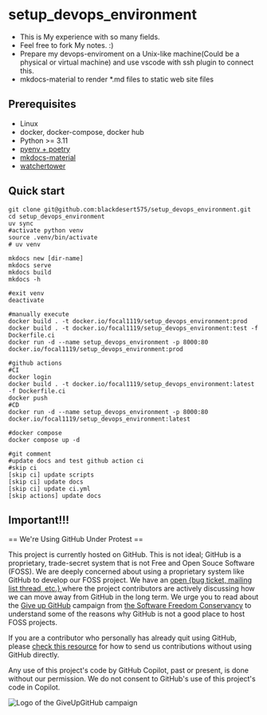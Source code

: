 # setup_devops_environment

* This is My experience with so many fields.
* Feel free to fork My notes. :)
* Prepare my devops-enviroment on a Unix-like machine(Could be a physical or virtual machine) and use vscode with ssh plugin to connect this.
* mkdocs-material to render *.md files to static web site files

## Prerequisites

* Linux
* docker, docker-compose, docker hub
* Python >= 3.11
* [pyenv + poetry](https://github.com/blackdesert575/setup_devops_environment/blob/main/docs/computer%20languages/programming_languages/python/python.md#usage-with-pyenvpoetry)
* [mkdocs-material](https://github.com/squidfunk/mkdocs-material)
* [watchertower](https://github.com/containrrr/watchtower)

## Quick start

```shell
git clone git@github.com:blackdesert575/setup_devops_environment.git
cd setup_devops_environment
uv sync
#activate python venv
source .venv/bin/activate
# uv venv

mkdocs new [dir-name]
mkdocs serve
mkdocs build
mkdocs -h

#exit venv
deactivate

#manually execute
docker build . -t docker.io/focal1119/setup_devops_environment:prod
docker build . -t docker.io/focal1119/setup_devops_environment:test -f Dockerfile.ci
docker run -d --name setup_devops_environment -p 8000:80 docker.io/focal1119/setup_devops_environment:prod

#github actions
#CI
docker login
docker build . -t docker.io/focal1119/setup_devops_environment:latest -f Dockerfile.ci
docker push
#CD
docker run -d --name setup_devops_environment -p 8000:80 docker.io/focal1119/setup_devops_environment:latest

#docker compose
docker compose up -d

#git comment
#update docs and test github action ci
#skip ci
[skip ci] update scripts
[skip ci] update docs
[skip ci] update ci.yml
[skip actions] update docs
```

## Important!!!

== We're Using GitHub Under Protest ==

This project is currently hosted on GitHub.  This is not ideal; GitHub is a
proprietary, trade-secret system that is not Free and Open Souce Software
(FOSS).  We are deeply concerned about using a proprietary system like GitHub
to develop our FOSS project.  We have an
[open {bug ticket, mailing list thread, etc.} ](INSERT_LINK) where the
project contributors are actively discussing how we can move away from GitHub
in the long term.  We urge you to read about the
[Give up GitHub](https://GiveUpGitHub.org) campaign from
[the Software Freedom Conservancy](https://sfconservancy.org) to understand
some of the reasons why GitHub is not a good place to host FOSS projects.

If you are a contributor who personally has already quit using GitHub, please
[check this resource](INSERT_LINK) for how to send us contributions without
using GitHub directly.

Any use of this project's code by GitHub Copilot, past or present, is done
without our permission.  We do not consent to GitHub's use of this project's
code in Copilot.

![Logo of the GiveUpGitHub campaign](https://sfconservancy.org/img/GiveUpGitHub.png)